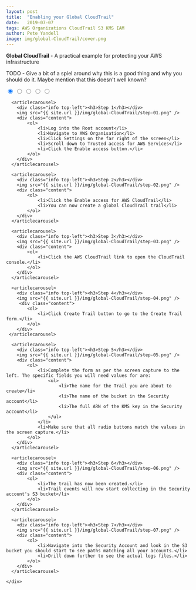 ```yaml
---
layout: post
title:  "Enabling your Global CloudTrail"
date:   2019-07-07
tags: AWS Organizations CloudTrail S3 KMS IAM
author: Pete Yandell
image: img/global-CloudTrail/cover.png
---
```

<!-- markdownlint-disable MD033 -->
<link rel = "stylesheet"
   type = "text/css"
   href = "{{ site.url }}/img/global-CloudTrail/carousel.css" />

**Global CloudTrail** - A practical example for protecting your AWS infrastructure

TODO - Give a bit of a spiel around why this is a good thing and why you should do it.
Maybe mention that this doesn't well known?

<div class="outer-wrapper">
  <input checked type="radio" name="slider" id="slide1" />
  <input type="radio" name="slider" id="slide2" />
  <input type="radio" name="slider" id="slide3" />
  <input type="radio" name="slider" id="slide4" />
  <input type="radio" name="slider" id="slide5" />

  <div class="slider-wrapper">
    <div class="inner">

      <articlecarousel>
        <div class="info top-left"><h3>Step 1</h3></div>
        <img src="{{ site.url }}/img/global-CloudTrail/step-01.png" />
        <div class="content">
            <ol>
                <li>Log into the Root account</li>
                <li>Navigate to AWS Organisation</li>
                <li>Click Settings on the far right of the screen</li>
                <li>Scroll down to Trusted access for AWS Services</li>
                <li>Click the Enable access button.</li>
            </ol>
        </div>
      </articlecarousel>

      <articlecarousel>
        <div class="info top-left"><h3>Step 2</h3></div>
        <img src="{{ site.url }}/img/global-CloudTrail/step-02.png" />
        <div class="content">
            <ol>
                <li>Click the Enable access for AWS CloudTrail</li>
                <li>You can now create a global CloudTrail trail</li>
            </ol>
        </div>
      </articlecarousel>

      <articlecarousel>
        <div class="info top-left"><h3>Step 3</h3></div>
        <img src="{{ site.url }}/img/global-CloudTrail/step-03.png" />
        <div class="content">
            <ol>
                <li>Click the AWS CloudTrail link to open the CloudTrail console.</li>
            </ol>
        </div>
      </articlecarousel>

      <articlecarousel>
        <div class="info top-left"><h3>Step 4</h3></div>
        <img src="{{ site.url }}/img/global-CloudTrail/step-04.png" />
         <div class="content">
            <ol>
                <li>Click Create Trail button to go to the Create Trail form.</li>
            </ol>
        </div>
     </articlecarousel>

      <articlecarousel>
        <div class="info top-left"><h3>Step 5</h3></div>
        <img src="{{ site.url }}/img/global-CloudTrail/step-05.png" />
        <div class="content">
            <ol>
                <li>Complete the form as per the screen capture to the left. The specific fields you will need values for are:
                    <ul>
                        <li>The name for the Trail you are about to create</li>
                        <li>The name of the bucket in the Security account</li>
                        <li>The full ARN of the KMS key in the Security account</li>
                    </ul>
                </li>
                <li>Make sure that all radio buttons match the values in the screen capture.</li>
            </ol>
        </div>
      </articlecarousel>

      <articlecarousel>
        <div class="info top-left"><h3>Step 6</h3></div>
        <img src="{{ site.url }}/img/global-CloudTrail/step-06.png" />
        <div class="content">
            <ol>
                <li>The trail has now been created.</li>
                <li>Trail events will now start collecting in the Security account's S3 bucket</li>
            </ol>
        </div>
      </articlecarousel>

      <articlecarousel>
        <div class="info top-left"><h3>Step 7</h3></div>
        <img src="{{ site.url }}/img/global-CloudTrail/step-07.png" />
        <div class="content">
            <ol>
                <li>Navigate into the Security Account and look in the S3 bucket you should start to see paths matching all your accounts.</li>
                <li>Drill down further to see the actual logs files.</li>
            </ol>
        </div>
      </articlecarousel>

    </div>
  </div>
  <!-- .slider-wrapper -->

  <div class="slider-prev-next-control">
    <label for="slide1"></label>
    <label for="slide2"></label>
    <label for="slide3"></label>
    <label for="slide4"></label>
    <label for="slide5"></label>
    <label for="slide6"></label>
    <label for="slide7"></label>
  </div>

  <!-- .slider-prev-next-control -->

  <div class="slider-dot-control">
    <label for="slide1"></label>
    <label for="slide2"></label>
    <label for="slide3"></label>
    <label for="slide4"></label>
    <label for="slide5"></label>
    <label for="slide6"></label>
    <label for="slide7"></label>
  </div>
  <!-- .slider-dot-control -->
</div>